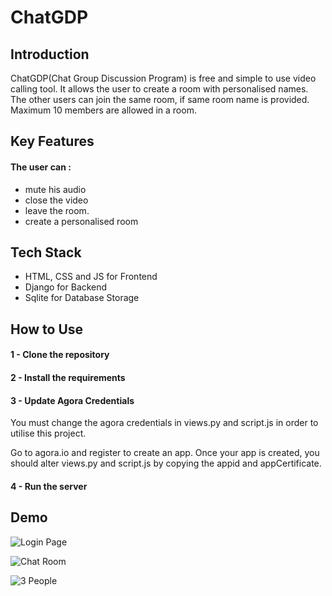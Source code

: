 # ChatGDP
## Introduction
ChatGDP(Chat Group Discussion Program) is free and simple to use video calling tool. It allows the user to create a room with personalised names. The other users can join the same room, if same room name is provided. 
Maximum 10 members are allowed in a room.

## Key Features
#### The user can :
- mute his audio
- close the video 
- leave the room.
- create a personalised room

## Tech Stack
- HTML, CSS and JS for Frontend
- Django for Backend
- Sqlite for Database Storage

## How to Use
#### 1 - Clone the repository
#### 2 - Install the requirements
#### 3 - Update Agora Credentials
You must change the agora credentials in views.py and script.js in order to utilise this project.

Go to agora.io and register to create an app. Once your app is created, you should alter views.py and script.js by copying the appid and appCertificate.
#### 4 - Run the server

## Demo
![Login Page](https://github.com/Sanchit71/ChatGDP/assets/102990660/3c7c580a-2674-4174-90c4-2d57dbdfe855)

![Chat Room](https://github.com/Sanchit71/ChatGDP/assets/102990660/3ff65bb8-9624-4f56-85f9-6a3d7146afc2)

![3 People](https://github.com/Sanchit71/ChatGDP/assets/102990660/4e6e07e9-7d2e-47cf-84d9-0ea8dced84e9)
